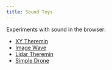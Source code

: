 ```yaml
---
title: Sound Toys
---
```


Experiments with sound in the browser:

- [XY Theremin](xy-theremin)
- [Image Wave](image-wave)
- [Lidar Theremin](lidar-theremin)
- [Simple Drone](simple-drone)
